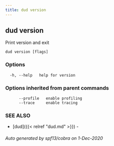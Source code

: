 ```yaml
---
title: dud version
---
```

## dud version

Print version and exit

```
dud version [flags]
```

### Options

```
  -h, --help   help for version
```

### Options inherited from parent commands

```
      --profile   enable profiling
      --trace     enable tracing
```

### SEE ALSO

* [dud]({{< relref "dud.md" >}})	 - 

###### Auto generated by spf13/cobra on 1-Dec-2020
